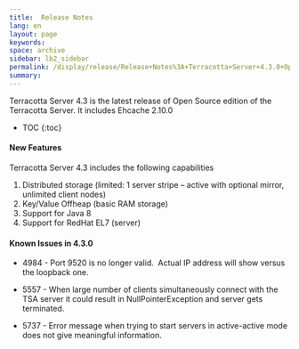 ```yaml
---
title:  Release Notes
lang: en
layout: page
keywords:
space: archive
sidebar: lb2_sidebar
permalink: /display/release/Release+Notes%3A+Terracotta+Server+4.3.0+Open+Source.html
summary:
---
```


Terracotta Server 4.3 is the latest release of Open Source edition of the Terracotta Server. It includes Ehcache 2.10.0


* TOC
{:toc}


#### **New Features**

Terracotta Server 4.3 includes the following capabilities

1.  Distributed storage (limited: 1 server stripe – active with optional mirror, unlimited client nodes)
2.  Key/Value Offheap (basic RAM storage)
3.  Support for Java 8
4.  Support for RedHat EL7 (server)  
    

#### Known Issues in 4.3.0

*   4984 - Port 9520 is no longer valid.  Actual IP address will show versus the loopback one.
    
*   5557 - When large number of clients simultaneously connect with the TSA server it could result in NullPointerException and server gets terminated.
    
*   5737 - Error message when trying to start servers in active-active mode does not give meaningful information.  
      
    


